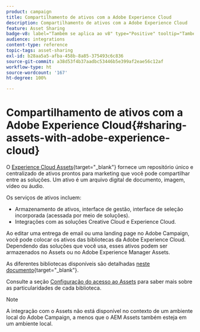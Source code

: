 ```yaml
---
product: campaign
title: Compartilhamento de ativos com a Adobe Experience Cloud
description: Compartilhamento de ativos com a Adobe Experience Cloud
feature: Asset Sharing
badge-v8: label="Também se aplica ao v8" type="Positive" tooltip="Também se aplica ao Campaign v8"
audience: integrations
content-type: reference
topic-tags: asset-sharing
exl-id: b28aa5a5-afba-458b-8a85-375493c6c836
source-git-commit: a38d53f4b37aadbc53446b5e399af2eae56c12af
workflow-type: ht
source-wordcount: '167'
ht-degree: 100%

---
```


# Compartilhamento de ativos com a Adobe Experience Cloud{#sharing-assets-with-adobe-experience-cloud}

O [Experience Cloud Assets](https://experienceleague.adobe.com/pt-br/docs/core-services/interface/services/audiences/overview){target="_blank"} fornece um repositório único e centralizado de ativos prontos para marketing que você pode compartilhar entre as soluções. Um ativo é um arquivo digital de documento, imagem, vídeo ou áudio.

Os serviços de ativos incluem:

* Armazenamento de ativos, interface de gestão, interface de seleção incorporada (acessada por meio de soluções).
* Integrações com as soluções Creative Cloud e Experience Cloud.

Ao editar uma entrega de email ou uma landing page no Adobe Campaign, você pode colocar os ativos das bibliotecas da Adobe Experience Cloud. Dependendo das soluções que você usa, esses ativos podem ser armazenados no Assets ou no Adobe Experience Manager Assets.

As diferentes bibliotecas disponíveis são detalhadas [neste documento](https://experienceleague.adobe.com/pt-br/docs/core-services/interface/services/assets/experience-cloud-assets){target="_blank"}.

Consulte a seção [Configuração do acesso ao Assets](../../integrations/using/configuring-access-to-assets.md) para saber mais sobre as particularidades de cada biblioteca.

>[!NOTE]
>
>A integração com o Assets não está disponível no contexto de um ambiente local do Adobe Campaign, a menos que o AEM Assets também esteja em um ambiente local.
